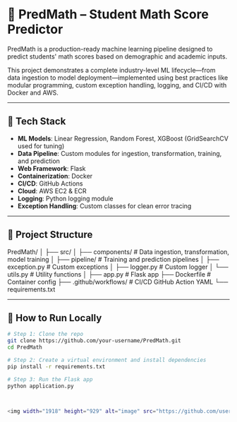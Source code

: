 # 🧠 PredMath – Student Math Score Predictor

PredMath is a production-ready machine learning pipeline designed to predict students' math scores based on demographic and academic inputs.

This project demonstrates a complete industry-level ML lifecycle—from data ingestion to model deployment—implemented using best practices like modular programming, custom exception handling, logging, and CI/CD with Docker and AWS.

---

## 🚀 Tech Stack

- **ML Models**: Linear Regression, Random Forest, XGBoost (GridSearchCV used for tuning)
- **Data Pipeline**: Custom modules for ingestion, transformation, training, and prediction
- **Web Framework**: Flask
- **Containerization**: Docker
- **CI/CD**: GitHub Actions
- **Cloud**: AWS EC2 & ECR
- **Logging**: Python logging module
- **Exception Handling**: Custom classes for clean error tracing

---

## 📁 Project Structure
PredMath/
│
├── src/
│ ├── components/ # Data ingestion, transformation, model training
│ ├── pipeline/ # Training and prediction pipelines
│ ├── exception.py # Custom exceptions
│ ├── logger.py # Custom logger
│ └── utils.py # Utility functions
│
├── app.py # Flask app
├── Dockerfile # Container config
├── .github/workflows/ # CI/CD GitHub Action YAML
└── requirements.txt


---

## 🧪 How to Run Locally

```bash
# Step 1: Clone the repo
git clone https://github.com/your-username/PredMath.git
cd PredMath

# Step 2: Create a virtual environment and install dependencies
pip install -r requirements.txt

# Step 3: Run the Flask app
python application.py



<img width="1918" height="929" alt="image" src="https://github.com/user-attachments/assets/77bed204-bf80-4dbf-a5eb-14341f75970f" />
